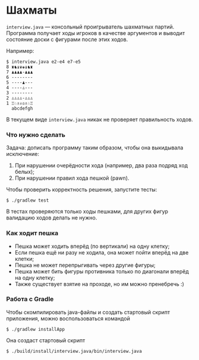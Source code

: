 Шахматы
=======

`interview.java` — консольный проигрыватель шахматных партий.
Программа получает ходы игроков в качестве аргументов и выводит
состояние доски с фигурами после этих ходов.

Например:

    $ interview.java e2-e4 e7-e5
    8 ♜♞♝♛♚♝♞♜
    7 ♟♟♟♟-♟♟♟
    6 --------
    5 ----♟---
    4 ----♙---
    3 --------
    2 ♙♙♙♙-♙♙♙
    1 ♖♘♗♕♔♗♘♖
      abcdefgh

В текущем виде `interview.java` никак не проверяет правильность ходов.

### Что нужно сделать

Задача: дописать программу таким образом, чтобы она выкидывала исключение:

 1. При нарушении очерёдности хода (например, два раза подряд ход белых);
 2. При нарушении правил хода пешкой (pawn).

Чтобы проверить корректность решения, запустите тесты:

    $ ./gradlew test

В тестах проверяются только ходы пешками, для других фигур валидацию ходов делать не нужно.

### Как ходит пешка

 * Пешка может ходить вперёд (по вертикали) на одну клетку;
 * Если пешка ещё ни разу не ходила, она может пойти вперёд на две клетки;
 * Пешка не может перепрыгивать через другие фигуры;
 * Пешка может бить фигуры противника только по диагонали вперёд на одну клетку;
 * Также существует взятие на проходе, но им можно пренебречь :)

### Работа с Gradle

Чтобы скомпилировать java-файлы и создать стартовый скрипт приложения, можно воспользоваться командой

    $ ./gradlew installApp

Она создаст стартовый скрипт

    $ ./build/install/interview.java/bin/interview.java
